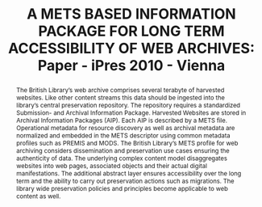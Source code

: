 ---
abstract: 'The British Library’s web archive comprises several

  terabyte of harvested websites. Like other content streams

  this data should be ingested into the library’s central

  preservation repository. The repository requires a

  standardized Submission- and Archival Information

  Package.

  Harvested Websites are stored in Archival Information

  Packages (AIP). Each AIP is described by a METS file.

  Operational metadata for resource discovery as well as

  archival metadata are normalized and embedded in the

  METS descriptor using common metadata profiles such as

  PREMIS and MODS.

  The British Library’s METS profile for web archiving

  considers dissemination and preservation use cases

  ensuring the authenticity of data. The underlying complex

  content model disaggregates websites into web pages,

  associated objects and their actual digital manifestations.

  The additional abstract layer ensures accessibility over the

  long term and the ability to carry out preservation actions

  such as migrations. The library wide preservation policies

  and principles become applicable to web content as well.'
creators:
- Enders, Markus
date: null
document_url: https://services.phaidra.univie.ac.at/api/object/o:185410/download
grand_parent: iPRES
institutions: []
keywords: []
landing_page_url: https://phaidra.univie.ac.at/o:185410
language: eng
layout: publication
license: GPLv3
notes_url: null
parent: iPRES 2010
presentation_url: null
size: 413834
source_name: iPRES
title: 'A METS BASED INFORMATION PACKAGE FOR LONG  TERM ACCESSIBILITY OF WEB ARCHIVES:
  Paper - iPres 2010 - Vienna'
type: paper
year: 2010
---